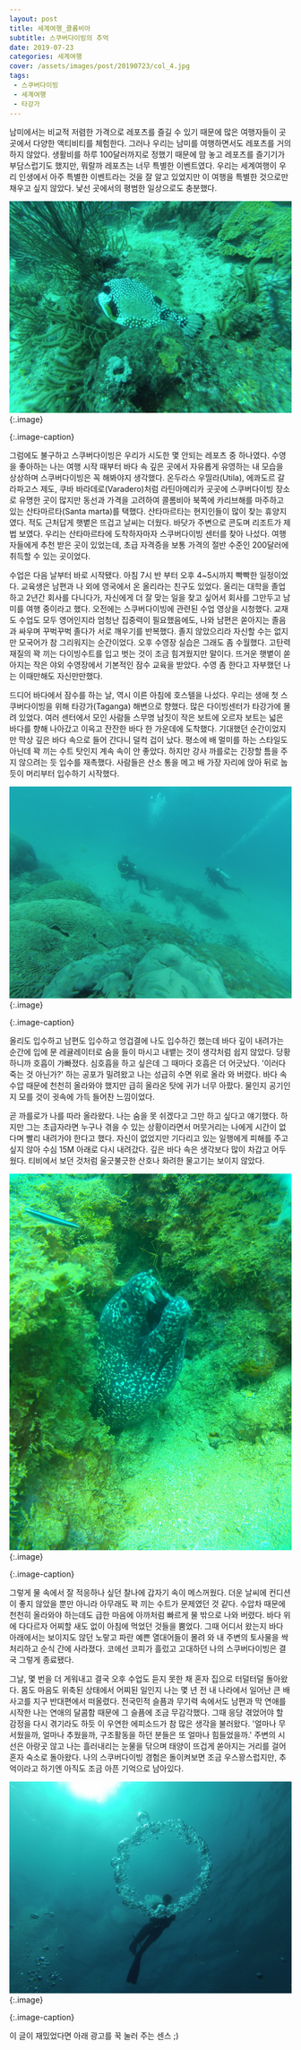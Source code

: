 ```yaml
---
layout: post
title: 세계여행_콜롬비아
subtitle: 스쿠버다이빙의 추억
date: 2019-07-23
categories: 세계여행    
cover: /assets/images/post/20190723/col_4.jpg
tags:
 - 스쿠버다이빙
 - 세계여행
 - 타강가
---
```


남미에서는 비교적 저렴한 가격으로 레포츠를 즐길 수 있기 때문에 많은 여행자들이 곳곳에서 다양한 액티비티를 체험한다. 그러나 우리는 남미를 여행하면서도 레포츠를 거의 하지 않았다. 생활비를 하루 100달러까지로 정했기 때문에 맘 놓고 레포츠를 즐기기가 부담스럽기도 했지만, 뭐랄까 레포츠는 너무 특별한 이벤트였다. 우리는 세계여행이 우리 인생에서 아주 특별한 이벤트라는 것을 잘 알고 있었지만 이 여행을 특별한 것으로만 채우고 싶지 않았다. 낯선 곳에서의 평범한 일상으로도 충분했다.

 ![](/assets/images/post/20190723/col_1.jpg)
{:.image}

{:.image-caption}


그럼에도 불구하고 스쿠버다이빙은 우리가 시도한 몇 안되는 레포츠 중 하나였다. 수영을 좋아하는 나는 여행 시작 때부터 바다 속 깊은 곳에서 자유롭게 유영하는 내 모습을 상상하며 스쿠버다이빙은 꼭 해봐야지 생각했다. 온두라스 우띨라(Utila), 에콰도르 갈라파고스 제도, 쿠바 바라데로(Varadero)처럼 라틴아메리카 곳곳에 스쿠버다이빙 장소로 유명한 곳이 많지만 동선과 가격을 고려하여 콜롬비아 북쪽에 카리브해를 마주하고 있는 산타마르타(Santa marta)를 택했다. 산타마르타는 현지인들이 많이 찾는 휴양지였다. 적도 근처답게 햇볕은 뜨겁고 날씨는 더웠다. 바닷가 주변으로 콘도며 리조트가 제법 보였다. 우리는 산타마르타에 도착하자마자 스쿠버다이빙 센터를 찾아 나섰다. 여행자들에게 추천 받은 곳이 있었는데, 초급 자격증을 보통 가격의 절반 수준인 200달러에 취득할 수 있는 곳이었다.

수업은 다음 날부터 바로 시작됐다. 아침 7시 반 부터 오후 4~5시까지 빡빡한 일정이었다. 교육생은 남편과 나 외에 영국에서 온 올리라는 친구도 있었다. 올리는 대학을 졸업하고 2년간 회사를 다니다가, 자신에게 더 잘 맞는 일을 찾고 싶어서 회사를 그만두고 남미를 여행 중이라고 했다. 오전에는 스쿠버다이빙에 관련된 수업 영상을 시청했다. 교재도 수업도 모두 영어인지라 엄청난 집중력이 필요했음에도, 나와 남편은 쏟아지는 졸음과 싸우며 꾸벅꾸벅 졸다가 서로 깨우기를 반복했다. 졸지 않았으리라 자신할 수는 없지만 모국어가 참 그리워지는 순간이었다. 오후 수영장 실습은 그래도 좀 수월했다. 고탄력 재질의 꽉 끼는 다이빙수트를 입고 벗는 것이 조금 힘겨웠지만 말이다. 뜨거운 햇볕이 쏟아지는 작은 야외 수영장에서 기본적인 잠수 교육을 받았다. 수영 좀 한다고 자부했던 나는 이때만해도 자신만만했다. 

드디어 바다에서 잠수를 하는 날, 역시 이른 아침에 호스텔을 나섰다. 우리는 생애 첫 스쿠버다이빙을 위해 타강가(Taganga) 해변으로 향했다. 많은 다이빙센터가 타강가에 몰려 있었다. 여러 센터에서 모인 사람들 스무명 남짓이 작은 보트에 오르자 보트는 넓은 바다를 향해 나아갔고 이윽고 잔잔한 바다 한 가운데에 도착했다. 기대했던 순간이었지만 막상 깊은 바다 속으로 들어 간다니 덜컥 겁이 났다. 평소에 배 멀미를 하는 스타일도 아닌데 꽉 끼는 수트 탓인지 계속 속이 안 좋았다. 하지만 강사 까를로는 긴장할 틈을 주지 않으려는 듯 입수를 재촉했다. 사람들은 산소 통을 메고 배 가장 자리에 앉아 뒤로 눕듯이 머리부터 입수하기 시작했다.

 ![](/assets/images/post/20190723/col_2.jpg)
{:.image}

{:.image-caption}


올리도 입수하고 남편도 입수하고 엉겁결에 나도 입수하긴 했는데 바다 깊이 내려가는 순간에 입에 문 레귤레이터로 숨을 들이 마시고 내뱉는 것이 생각처럼 쉽지 않았다. 당황하니까 호흡이 가빠졌다. 심호흡을 하고 싶은데 그 때마다 호흡은 더 어긋났다. '이러다 죽는 것 아닌가?' 하는 공포가 밀려왔고 나는 성급히 수면 위로 올라 와 버렸다. 바다 속 수압 때문에 천천히 올라와야 했지만 급히 올라온 탓에 귀가 너무 아팠다. 물인지 공기인지 모를 것이 귓속에 가득 들어찬 느낌이었다.

곧 까를로가 나를 따라 올라왔다. 나는 숨을 못 쉬겠다고 그만 하고 싶다고 얘기했다. 하지만 그는 초급자라면 누구나 겪을 수 있는 상황이라면서 머뭇거리는 나에게 시간이 없다며 빨리 내려가야 한다고 했다. 자신이 없었지만 기다리고 있는 일행에게 피해를 주고 싶지 않아 수심 15M 아래로 다시 내려갔다. 깊은 바다 속은 생각보다 많이 차갑고 어두웠다. 티비에서 보던 것처럼 울긋불긋한 산호나 화려한 물고기는 보이지 않았다.

 ![](/assets/images/post/20190723/col_3.jpg)
{:.image}

{:.image-caption}


그렇게 물 속에서 잘 적응하나 싶던 찰나에 갑자기 속이 메스꺼웠다. 더운 날씨에 컨디션이 좋지 않았을 뿐만 아니라 아무래도 꽉 끼는 수트가 문제였던 것 같다. 수압차 때문에 천천히 올라와야 하는데도 급한 마음에 아까처럼 빠르게 물 밖으로 나와 버렸다. 바다 위에 다다르자 어찌할 새도 없이 아침에 먹었던 것들을 뿜었다. 그때 어디서 왔는지 바다 아래에서는 보이지도 않던 노랗고 파란 예쁜 열대어들이 몰려 와 내 주변의 토사물을 싹 처리하고 순식 간에 사라졌다. 코에선 코피가 흘렀고 고대하던 나의 스쿠버다이빙은 결국 그렇게 종료됐다.

그날, 몇 번을 더 게워내고 결국 오후 수업도 듣지 못한 채 혼자 집으로 터덜터덜 돌아왔다. 몸도 마음도 위축된 상태에서 어찌된 일인지 나는 몇 년 전 내 나라에서 일어난 큰 배 사고를 지구 반대편에서 떠올렸다. 전국민적 슬픔과 무기력 속에서도 남편과 막 연애를 시작한 나는 연애의 달콤함 때문에 그 슬픔에 조금 무감각했다. 그때 응당 겪었어야 할 감정을 다시 겪기라도 하듯 이 우연한 에피소드가 참 많은 생각을 불러왔다. '얼마나 무서웠을까, 얼마나 추웠을까, 구조활동을 하던 분들은 또 얼마나 힘들었을까.' 주변의 시선은 아랑곳 않고 나는 흘러내리는 눈물을 닦으며 태양이 뜨겁게 쏟아지는 거리를 걸어 혼자 숙소로 돌아왔다. 나의 스쿠버다이빙 경험은 돌이켜보면 조금 우스꽝스럽지만, 추억이라고 하기엔 아직도 조금 아픈 기억으로 남아있다. 

 ![](/assets/images/post/20190723/col_4.jpg)
{:.image}

{:.image-caption}


이 글이 재밌었다면 아래 광고를 꾹 눌러 주는 센스 ;)